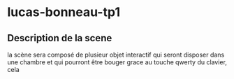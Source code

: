 # lucas-bonneau-tp1

## Description de la scene

la scène sera composé de plusieur objet interactif qui seront disposer dans une chambre et qui pourront être bouger grace au touche qwerty du clavier, cela 
